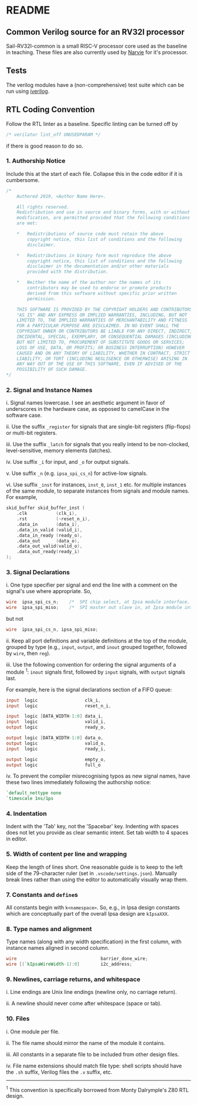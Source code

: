 # README

## Common Verilog source for an RV32I processor

Sail-RV32I-common is a small RISC-V processor core used as the baseline in teaching. These files are also currently used by [Narvie](https://github.com/physical-computation/narvie) for it's processor.

## Tests

The verilog modules have a (non-comprehensive) test suite which can be run using [iverilog](http://iverilog.icarus.com/).

## RTL Coding Convention

Follow the RTL linter as a baseline. Specific linting can be turned off by

```verilog
/* verilator lint_off UNUSEDPARAM */
```

if there is good reason to do so.

### 1.   Authorship Notice

Include this at the start of each file. Collapse this in the code editor if it is cumbersome.

```verilog
/*
    Authored 2019, <Author Name Here>.

    All rights reserved.
    Redistribution and use in source and binary forms, with or without
    modification, are permitted provided that the following conditions
    are met:

    *   Redistributions of source code must retain the above
        copyright notice, this list of conditions and the following
        disclaimer.

    *   Redistributions in binary form must reproduce the above
        copyright notice, this list of conditions and the following
        disclaimer in the documentation and/or other materials
        provided with the distribution.

    *   Neither the name of the author nor the names of its
        contributors may be used to endorse or promote products
        derived from this software without specific prior written
        permission.

    THIS SOFTWARE IS PROVIDED BY THE COPYRIGHT HOLDERS AND CONTRIBUTORS
    "AS IS" AND ANY EXPRESS OR IMPLIED WARRANTIES, INCLUDING, BUT NOT
    LIMITED TO, THE IMPLIED WARRANTIES OF MERCHANTABILITY AND FITNESS
    FOR A PARTICULAR PURPOSE ARE DISCLAIMED. IN NO EVENT SHALL THE
    COPYRIGHT OWNER OR CONTRIBUTORS BE LIABLE FOR ANY DIRECT, INDIRECT,
    INCIDENTAL, SPECIAL, EXEMPLARY, OR CONSEQUENTIAL DAMAGES (INCLUDING,
    BUT NOT LIMITED TO, PROCUREMENT OF SUBSTITUTE GOODS OR SERVICES;
    LOSS OF USE, DATA, OR PROFITS; OR BUSINESS INTERRUPTION) HOWEVER
    CAUSED AND ON ANY THEORY OF LIABILITY, WHETHER IN CONTRACT, STRICT
    LIABILITY, OR TORT (INCLUDING NEGLIGENCE OR OTHERWISE) ARISING IN
    ANY WAY OUT OF THE USE OF THIS SOFTWARE, EVEN IF ADVISED OF THE
    POSSIBILITY OF SUCH DAMAGE.
*/
```

### 2. Signal and Instance Names

i. Signal names lowercase. I see an aesthetic argument in favor of underscores in the hardware case, as opposed to camelCase in the software case.

ii. Use the suffix `_register` for signals that are single-bit registers (flip-flops) or multi-bit registers.

iii. Use the suffix `_latch` for signals that you really intend to be non-clocked, level-sensitive, memory elements (latches).

iv. Use suffix `_i` for input, and `_o` for output signals.

v. Use suffix `_n` (e.g. `ipsa_spi_cs_n`) for active-low signals.

vi. Use suffix `_inst` for instances, `inst_0`, `inst_1` etc. for multiple instances of the same module, to separate instances from signals and module names. For example,

```verilog
skid_buffer skid_buffer_inst (
    .clk           (clk_i),
    .rst           (~reset_n_i),
    .data_in       (data_i),
    .data_in_valid (valid_i),
    .data_in_ready (ready_o),
    .data_out      (data_o),
    .data_out_valid(valid_o),
    .data_out_ready(ready_i)
);
```

### 3.   Signal Declarations

i. One type specifier per signal and end the line with a comment on the signal's use where appropriate. So,

```verilog
wire  ipsa_spi_cs_n;    /*  SPI chip select, at Ipsa module interface.          */
wire  ipsa_spi_miso;    /*  SPI master out slave in, at Ipsa module interface.  */
```

but not

```verilog
wire  ipsa_spi_cs_n, ipsa_spi_miso;
```

ii. Keep all port definitions and variable definitions at the top of the module, grouped by type (e.g., `input`, `output`, and `inout` grouped together, followed by `wire`, then `reg`).

iii. Use the following convention for ordering the signal arguments of a module $^1$: `inout` signals first, followed by `input` signals, with `output` signals last.

For example, here is the signal declarations section of a FIFO queue:

```verilog
input  logic                  clk_i,
input  logic                  reset_n_i,

input  logic [DATA_WIDTH-1:0] data_i,
input  logic                  valid_i,
output logic                  ready_o,

output logic [DATA_WIDTH-1:0] data_o,
output logic                  valid_o,
input  logic                  ready_i,

output logic                  empty_o,
output logic                  full_o
```

iv. To prevent the compiler misrecognising typos as new signal names, have these two lines immediately following the authorship notice:

```verilog
`default_nettype none
`timescale 1ns/1ps
```

### 4.   Indentation

Indent with the 'Tab' key, not the 'Spacebar' key. Indenting with spaces does not let you provide as clear semantic intent. Set tab width to 4 spaces in editor.

### 5.   Width of content per line and wrapping

Keep the length of lines short. One reasonable guide is to keep to the left side of the 79-character ruler (set in `.vscode/settings.json`). Manually break lines rather than using the editor to automatically visually wrap them.

### 7.   Constants and `define`s

All constants begin with `k<namespace>`. So, e.g., in Ipsa design constants which are conceptually part of the overall Ipsa design are `kIpsaXXX`.

### 8.   Type names and alignment

Type names (along with any width specification) in the first column, with instance names aligned in second column.

```verilog
wire                                barrier_done_wire;
wire [(`kIpsaWireWidth-1):0]        i2c_address;
```

### 9. Newlines, carriage returns, and whitespace

i. Line endings are Unix line endings (newline only, no carriage return).

ii. A newline should never come after whitespace (space or tab).

### 10. Files

i. One module per file.

ii. The file name should mirror the name of the module it contains.

iii. All constants in a separate file to be included from other design files.

iv. File name extensions should match file type: shell scripts should have the `.sh` suffix, Verilog files the `.v` suffix, etc.

----
$^1$ This convention is specifically borrowed from Monty Dalrymple's Z80 RTL design.
